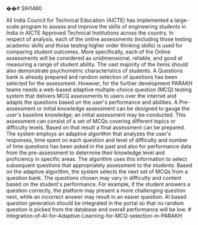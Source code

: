 ��#   S I H 1 4 6 0 
	
All India Council for Technical Education (AICTE) has implemented a large-scale program to assess and improve the skills of engineering students in India in AICTE Approved Technical Institutions across the country. In respect of analysis, each of the online assessments (including those testing academic skills and those testing higher order thinking skills) is used for comparing student outcomes. More specifically, each of the Online assessments will be considered as unidimensional, reliable, and good at measuring a range of student ability. The vast majority of the items should also demonstrate psychometric characteristics of students. A Questions bank is already prepared and random selection of questions has been selected for the assessment. However, for the further development PARAKH teams needs a web-based adaptive multiple-choice question (MCQ) testing system that delivers MCQ assessments to users over the internet and adapts the questions based on the user's performance and abilities. A Pre-assessment or initial knowledge assessment can be designed to gauge the user's baseline knowledge; an initial assessment may be conducted. This assessment can consist of a set of MCQs covering different topics or difficulty levels. Based on that result a final assessment can be prepared. The system employs an adaptive algorithm that analyzes the user's responses, time spent on each question and level of difficulty and number of time questions has been asked in the past and also for performance data from the pre-assessment to determine their knowledge level and proficiency in specific areas. The algorithm uses this information to select subsequent questions that appropriately assessment to the students. Based on the adaptive algorithm, the system selects the next set of MCQs from a question bank. The questions chosen may vary in difficulty and content based on the student's performance. For example, if the student answers a question correctly, the platform may present a more challenging question next, while an incorrect answer may result in an easier question. AI based question generation should be integrated in the portal so that no random question is picked from the database and overall performance will be low.
 
 
#   I n t e g r a t i o n - o f - A I - f o r - A d a p t i v e - L e a r n i n g - f o r - M C Q - s e l e c t i o n - i n - P A R A K H  
 